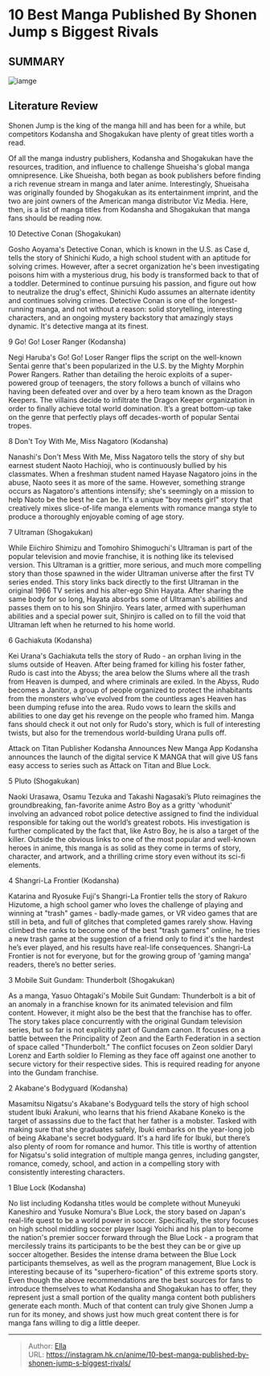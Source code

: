 # 10 Best Manga Published By Shonen Jump s Biggest Rivals


## SUMMARY 

![iamge](https://static1.srcdn.com/wordpress/wp-content/uploads/2023/03/ultraman-loser-ranger-8-1.jpeg)

## Literature Review

Shonen Jump is the king of the manga hill and has been for a while, but competitors Kodansha and Shogakukan have plenty of great titles worth a read.





Of all the manga industry publishers, Kodansha and Shogakukan have the resources, tradition, and influence to challenge Shueisha&#39;s global manga omnipresence. Like Shueisha, both began as book publishers before finding a rich revenue stream in manga and later anime. Interestingly, Shueisaha was originally founded by Shogakukan as its entertainment imprint, and the two are joint owners of the American manga distributor Viz Media. Here, then, is a list of manga titles from Kodansha and Shogakukan that manga fans should be reading now.









 








 10  Detective Conan (Shogakukan) 
        

Gosho Aoyama&#39;s Detective Conan, which is known in the U.S. as Case  d, tells the story of Shinichi Kudo, a high school student with an aptitude for solving crimes. However, after a secret organization he&#39;s been investigating poisons him with a mysterious drug, his body is transformed back to that of a toddler. Determined to continue pursuing his passion, and figure out how to neutralize the drug&#39;s effect, Shinichi Kudo assumes an alternate identity and continues solving crimes. Detective Conan is one of the longest-running manga, and not without a reason: solid storytelling, interesting characters, and an ongoing mystery backstory that amazingly stays dynamic. It&#39;s detective manga at its finest.





 9  Go! Go! Loser Ranger (Kodansha) 
        

Negi Haruba&#39;s Go! Go! Loser Ranger flips the script on the well-known Sentai genre that&#39;s been popularized in the U.S. by the Mighty Morphin Power Rangers. Rather than detailing the heroic exploits of a super-powered group of teenagers, the story follows a bunch of villains who having been defeated over and over by a hero team known as the Dragon Keepers. The villains decide to infiltrate the Dragon Keeper organization in order to finally achieve total world domination. It’s a great bottom-up take on the genre that perfectly plays off decades-worth of popular Sentai tropes.





 8  Don&#39;t Toy With Me, Miss Nagatoro (Kodansha) 
        

Nanashi&#39;s Don&#39;t Mess With Me, Miss Nagatoro tells the story of shy but earnest student Naoto Hachioji, who is continuously bullied by his classmates. When a freshman student named Hayase Nagatoro joins in the abuse, Naoto sees it as more of the same. However, something strange occurs as Nagatoro&#39;s attentions intensify; she&#39;s seemingly on a mission to help Naoto be the best he can be. It&#39;s a unique &#34;boy meets girl&#34; story that creatively mixes slice-of-life manga elements with romance manga style to produce a thoroughly enjoyable coming of age story.





 7  Ultraman (Shogakukan) 
        

While Eiichiro Shimizu and Tomohiro Shimoguchi&#39;s Ultraman is part of the popular television and movie franchise, it is nothing like its televised version. This Ultraman is a grittier, more serious, and much more compelling story than those spawned in the wider Ultraman universe after the first TV series ended. This story links back directly to the first Ultraman in the original 1966 TV series and his alter-ego Shin Hayata. After sharing the same body for so long, Hayata absorbs some of Ultraman&#39;s abilities and passes them on to his son Shinjiro. Years later, armed with superhuman abilities and a special power suit, Shinjiro is called on to fill the void that Ultraman left when he returned to his home world.





 6  Gachiakuta (Kodansha) 
        

Kei Urana&#39;s Gachiakuta tells the story of Rudo - an orphan living in the slums outside of Heaven. After being framed for killing his foster father, Rudo is cast into the Abyss; the area below the Slums where all the trash from Heaven is dumped, and where criminals are exiled. In the Abyss, Rudo becomes a Janitor, a group of people organized to protect the inhabitants from the monsters who’ve evolved from the countless ages Heaven has been dumping refuse into the area. Rudo vows to learn the skills and abilities to one day get his revenge on the people who framed him. Manga fans should check it out not only for Rudo&#39;s story, which is full of interesting twists, but also for the tremendous world-building Urana pulls off.
            
 
 Attack on Titan Publisher Kodansha Announces New Manga App 
Kodansha announces the launch of the digital service K MANGA that will give US fans easy access to series such as Attack on Titan and Blue Lock.








 5  Pluto (Shogakukan) 
        

Naoki Urasawa, Osamu Tezuka and Takashi Nagasaki’s Pluto reimagines the groundbreaking, fan-favorite anime Astro Boy as a gritty &#39;whodunit&#39; involving an advanced robot police detective assigned to find the individual responsible for taking out the world’s greatest robots. His investigation is further complicated by the fact that, like Astro Boy, he is also a target of the killer. Outside the obvious links to one of the most popular and well-known heroes in anime, this manga is as solid as they come in terms of story, character, and artwork, and a thrilling crime story even without its sci-fi elements.





 4  Shangri-La Frontier (Kodansha) 
        

Katarina and Ryosuke Fuji&#39;s Shangri-La Frontier tells the story of Rakuro Hizutome, a high school gamer who loves the challenge of playing and winning at &#34;trash&#34; games - badly-made games, or VR video games that are still in beta, and full of glitches that completed games rarely show. Having climbed the ranks to become one of the best &#34;trash gamers&#34; online, he tries a new trash game at the suggestion of a friend only to find it&#39;s the hardest he’s ever played, and his results have real-life consequences. Shangri-La Frontier is not for everyone, but for the growing group of &#39;gaming manga&#39; readers, there’s no better series.





 3  Mobile Suit Gundam: Thunderbolt (Shogakukan) 
        

As a manga, Yasuo Ohtagaki&#39;s Mobile Suit Gundam: Thunderbolt is a bit of an anomaly in a franchise known for its animated television and film content. However, it might also be the best that the franchise has to offer. The story takes place concurrently with the original Gundam television series, but so far is not explicitly part of Gundam canon. It focuses on a battle between the Principality of Zeon and the Earth Federation in a section of space called &#34;Thunderbolt.&#34; The conflict focuses on Zeon soldier Daryl Lorenz and Earth soldier Io Fleming as they face off against one another to secure victory for their respective sides. This is required reading for anyone into the Gundam franchise.





 2  Akabane&#39;s Bodyguard (Kodansha) 
        

Masamitsu Nigatsu&#39;s Akabane&#39;s Bodyguard tells the story of high school student Ibuki Arakuni, who learns that his friend Akabane Koneko is the target of assassins due to the fact that her father is a mobster. Tasked with making sure that she graduates safely, Ibuki embarks on the year-long job of being Akabane&#39;s secret bodyguard. It&#39;s a hard life for Ibuki, but there’s also plenty of room for romance and humor. This title is worthy of attention for Nigatsu&#39;s solid integration of multiple manga genres, including gangster, romance, comedy, school, and action in a compelling story with consistently interesting characters.





 1  Blue Lock (Kodansha) 
        

No list including Kodansha titles would be complete without Muneyuki Kaneshiro and Yusuke Nomura&#39;s Blue Lock, the story based on Japan&#39;s real-life quest to be a world power in soccer. Specifically, the story focuses on high school middling soccer player Isagi Yoichi and his plan to become the nation&#39;s premier soccer forward through the Blue Lock - a program that mercilessly trains its participants to be the best they can be or give up soccer altogether. Besides the intense drama between the Blue Lock participants themselves, as well as the program management, Blue Lock is interesting because of its &#34;superhero-fication&#34; of this extreme sports story.
Even though the above recommendations are the best sources for fans to introduce themselves to what Kodansha and Shogakukan has to offer, they represent just a small portion of the quality manga content both publishers generate each month. Much of that content can truly give Shonen Jump a run for its money, and shows just how much great content there is for manga fans willing to dig a little deeper.

---

> Author: [Ella](https://instagram.hk.cn/)  
> URL: https://instagram.hk.cn/anime/10-best-manga-published-by-shonen-jump-s-biggest-rivals/  

